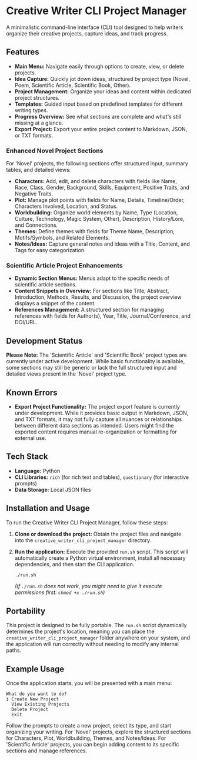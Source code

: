 # Creative Writer CLI Project Manager

A minimalistic command-line interface (CLI) tool designed to help writers organize their creative projects, capture ideas, and track progress.

## Features

-   **Main Menu:** Navigate easily through options to create, view, or delete projects.
-   **Idea Capture:** Quickly jot down ideas, structured by project type (Novel, Poem, Scientific Article, Scientific Book, Other).
-   **Project Management:** Organize your ideas and content within dedicated project structures.
-   **Templates:** Guided input based on predefined templates for different writing types.
-   **Progress Overview:** See what sections are complete and what's still missing at a glance.
-   **Export Project:** Export your entire project content to Markdown, JSON, or TXT formats.

### Enhanced Novel Project Sections

For 'Novel' projects, the following sections offer structured input, summary tables, and detailed views:

-   **Characters:** Add, edit, and delete characters with fields like Name, Race, Class, Gender, Background, Skills, Equipment, Positive Traits, and Negative Traits.
-   **Plot:** Manage plot points with fields for Name, Details, Timeline/Order, Characters Involved, Location, and Status.
-   **Worldbuilding:** Organize world elements by Name, Type (Location, Culture, Technology, Magic System, Other), Description, History/Lore, and Connections.
-   **Themes:** Define themes with fields for Theme Name, Description, Motifs/Symbols, and Related Elements.
-   **Notes/Ideas:** Capture general notes and ideas with a Title, Content, and Tags for easy categorization.

### Scientific Article Project Enhancements

-   **Dynamic Section Menus:** Menus adapt to the specific needs of scientific article sections.
-   **Content Snippets in Overview:** For sections like Title, Abstract, Introduction, Methods, Results, and Discussion, the project overview displays a snippet of the content.
-   **References Management:** A structured section for managing references with fields for Author(s), Year, Title, Journal/Conference, and DOI/URL.

## Development Status

**Please Note:** The 'Scientific Article' and 'Scientific Book' project types are currently under active development. While basic functionality is available, some sections may still be generic or lack the full structured input and detailed views present in the 'Novel' project type.

## Known Errors

-   **Export Project Functionality:** The project export feature is currently under development. While it provides basic output in Markdown, JSON, and TXT formats, it may not fully capture all nuances or relationships between different data sections as intended. Users might find the exported content requires manual re-organization or formatting for external use.

## Tech Stack

-   **Language:** Python
-   **CLI Libraries:** `rich` (for rich text and tables), `questionary` (for interactive prompts)
-   **Data Storage:** Local JSON files

## Installation and Usage

To run the Creative Writer CLI Project Manager, follow these steps:

1.  **Clone or download the project:**
    Obtain the project files and navigate into the `creative_writer_cli_project_manager` directory.

2.  **Run the application:**
    Execute the provided `run.sh` script. This script will automatically create a Python virtual environment, install all necessary dependencies, and then start the CLI application.
    ```bash
    ./run.sh
    ```

    *(If `./run.sh` does not work, you might need to give it execute permissions first: `chmod +x ./run.sh`)*

## Portability

This project is designed to be fully portable. The `run.sh` script dynamically determines the project's location, meaning you can place the `creative_writer_cli_project_manager` folder anywhere on your system, and the application will run correctly without needing to modify any internal paths.

## Example Usage

Once the application starts, you will be presented with a main menu:

```
What do you want to do? 
❯ Create New Project
  View Existing Projects
  Delete Project
  Exit
```

Follow the prompts to create a new project, select its type, and start organizing your writing. For 'Novel' projects, explore the structured sections for Characters, Plot, Worldbuilding, Themes, and Notes/Ideas. For 'Scientific Article' projects, you can begin adding content to its specific sections and manage references.

